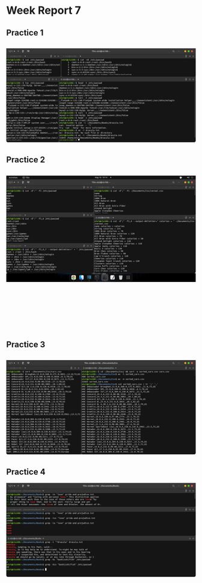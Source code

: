 # Week Report 7

## Practice 1
![Practice 1](p1.png)
---

## Practice 2
![Practice 2](p2.png)
---
<br><br><br><br><br><br>

## Practice 3
![Practice 3](p3.png)
---

## Practice 4
![Practice 4](p4.png)